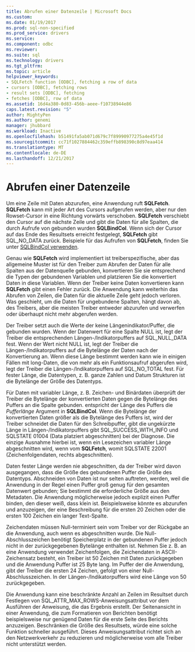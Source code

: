 ```yaml
---
title: Abrufen einer Datenzeile | Microsoft Docs
ms.custom: 
ms.date: 01/19/2017
ms.prod: sql-non-specified
ms.prod_service: drivers
ms.service: 
ms.component: odbc
ms.reviewer: 
ms.suite: sql
ms.technology: drivers
ms.tgt_pltfrm: 
ms.topic: article
helpviewer_keywords:
- SQLFetch function [ODBC], fetching a row of data
- cursors [ODBC], fetching rows
- result sets [ODBC], fetching
- fetches [ODBC], row of data
ms.assetid: 16d4a380-0d83-456b-aeee-f10738944e86
caps.latest.revision: "5"
author: MightyPen
ms.author: genemi
manager: jhubbard
ms.workload: Inactive
ms.openlocfilehash: b51491fa5ab071d679c7f89990977275a4e45f1d
ms.sourcegitcommit: cc71f1027884462c359effb898390c8d97eaa414
ms.translationtype: MT
ms.contentlocale: de-DE
ms.lasthandoff: 12/21/2017
---
```

# <a name="fetching-a-row-of-data"></a>Abrufen einer Datenzeile
Um eine Zeile mit Daten abzurufen, eine Anwendung ruft **SQLFetch**. **SQLFetch** kann mit jeder Art des Cursors aufgerufen werden, aber nur den Rowset-Cursor in eine Richtung vorwärts verschoben. **SQLFetch** verschiebt den Cursor auf die nächste Zeile und gibt die Daten für alle Spalten, die durch Aufrufe von gebunden wurden **SQLBindCol**. Wenn sich der Cursor auf das Ende des Resultsets erreicht festgelegt, **SQLFetch** gibt SQL_NO_DATA zurück. Beispiele für das Aufrufen von **SQLFetch**, finden Sie unter [SQLBindCol verwenden](../../../odbc/reference/develop-app/using-sqlbindcol.md).  
  
 Genau wie **SQLFetch** wird implementiert ist treiberspezifische, aber das allgemeine Muster ist für den Treiber zum Abrufen der Daten für alle Spalten aus der Datenquelle gebunden, konvertieren Sie sie entsprechend die Typen der gebundenen Variablen und platzieren Sie die konvertiert Daten in diese Variablen. Wenn der Treiber keine Daten konvertieren kann **SQLFetch** gibt einen Fehler zurück. Die Anwendung kann weiterhin das Abrufen von Zeilen, die Daten für die aktuelle Zeile geht jedoch verloren. Was geschieht, um die Daten für ungebundene Spalten, hängt davon ab, des Treibers, aber die meisten Treiber entweder abzurufen und verwerfen oder überhaupt nicht mehr abgerufen werden.  
  
 Der Treiber setzt auch die Werte der keine Längenindikator/Puffer, die gebunden wurden. Wenn der Datenwert für eine Spalte NULL ist, legt der Treiber die entsprechenden Längen-/Indikatorpuffers auf SQL_NULL_DATA fest. Wenn der Wert nicht NULL ist, legt der Treiber die Längen-/Indikatorpuffers auf die Bytelänge der Daten nach der Konvertierung an. Wenn diese Länge bestimmt werden kann wie in einigen Fällen mit long-Daten, die von mehr als ein Funktionsaufruf abgerufen wird, legt der Treiber die Längen-/Indikatorpuffers auf SQL_NO_TOTAL fest. Für fester Länge, die Datentypen, z. B. ganze Zahlen und Datum Strukturen ist die Bytelänge der Größe des Datentyps.  
  
 Für Daten mit variabler Länge, z. B. Zeichen- und Binärdaten überprüft der Treiber die Bytelänge der konvertierten Daten gegen die Bytelänge des Puffers an die Spalte gebunden. entspricht der Länge des Puffers die *Pufferlänge* Argument in **SQLBindCol**. Wenn die Bytelänge der konvertierten Daten größer als die Bytelänge des Puffers ist, wird der Treiber schneidet die Daten für den Schreibpuffer, gibt die ungekürzte Länge in Längen-/Indikatorpuffers gibt SQL_SUCCESS_WITH_INFO und SQLSTATE 01004 (Data platziert abgeschnitten) bei der Diagnose. Die einzige Ausnahme hierbei ist, wenn ein Lesezeichen variabler Länge abgeschnitten wird, wenn vom **SQLFetch**, womit SQLSTATE 22001 (Zeichenfolgendaten, rechts abgeschnitten).  
  
 Daten fester Länge werden nie abgeschnitten, da der Treiber wird davon ausgegangen, dass die Größe des gebundenen Puffer die Größe des Datentyps. Abschneiden von Daten ist nur selten auftreten, werden, weil die Anwendung in der Regel einen Puffer groß genug für den gesamten Datenwert gebunden; Sie bestimmt die erforderliche Größe aus den Metadaten. Die Anwendung möglicherweise jedoch explizit einen Puffer binden, den dieser weiß, dass klein ist. Beispielsweise könnte es abzurufen und anzuzeigen, der eine Beschreibung für die ersten 20 Zeichen oder die ersten 100 Zeichen ein langer Text-Spalte.  
  
 Zeichendaten müssen Null-terminiert sein vom Treiber vor der Rückgabe an die Anwendung, auch wenn es abgeschnitten wurde. Die Null-Abschlusszeichen benötigt Speicherplatz in der gebundenen Puffer jedoch nicht in der zurückgegebenen Bytelänge enthalten ist. Nehmen Sie z. B. an eine Anwendung verwendet Zeichenfolgen, die Zeichendaten in ASCII-Zeichensatz besteht, ein Treiber ist 50 Zeichen mit Daten zurückgegeben und die Anwendung Puffer ist 25 Byte lang. Im Puffer der die Anwendung, gibt der Treiber die ersten 24 Zeichen, gefolgt von einer Null-Abschlusszeichen. In der Längen-/Indikatorpuffers wird eine Länge von 50 zurückgegeben.  
  
 Die Anwendung kann eine beschränkte Anzahl an Zeilen im Resultset durch Festlegen von SQL_ATTR_MAX_ROWS-Anweisungsattribut vor dem Ausführen der Anweisung, die das Ergebnis erstellt. Der Seitenansicht in einer Anwendung, die zum Formatieren von Berichten benötigt beispielsweise nur genügend Daten für die erste Seite des Berichts anzuzeigen. Beschränken die Größe des Resultsets, würde eine solche Funktion schneller ausgeführt. Dieses Anweisungsattribut richtet sich an den Netzwerkverkehr zu reduzieren und möglicherweise vom alle Treiber nicht unterstützt werden.
